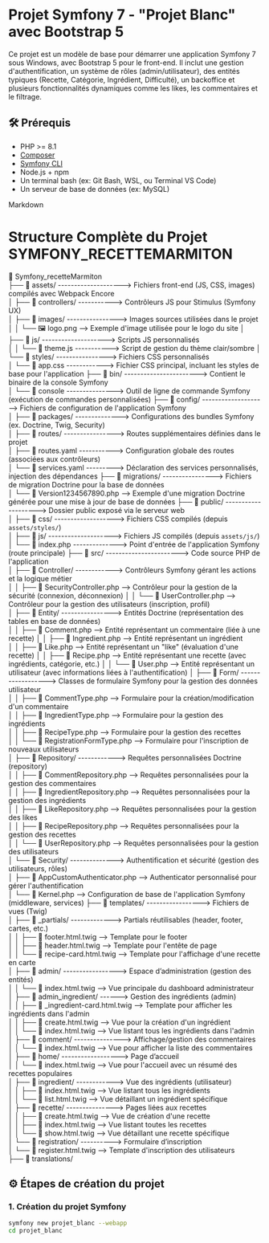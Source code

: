 # Projet Symfony 7 - "Projet Blanc" avec Bootstrap 5

Ce projet est un modèle de base pour démarrer une application Symfony 7 sous Windows, avec Bootstrap 5 pour le front-end. Il inclut une gestion d'authentification, un système de rôles (admin/utilisateur), des entités typiques (Recette, Catégorie, Ingrédient, Difficulté), un backoffice et plusieurs fonctionnalités dynamiques comme les likes, les commentaires et le filtrage.

## 🛠 Prérequis

- PHP >= 8.1
- [Composer](https://getcomposer.org/)
- [Symfony CLI](https://symfony.com/download)
- Node.js + npm
- Un terminal bash (ex: Git Bash, WSL, ou Terminal VS Code)
- Un serveur de base de données (ex: MySQL)


Markdown

# Structure Complète du Projet SYMFONY_RECETTEMARMITON

<!-- 📁 Symfony_recetteMarmiton  
├── 📂 assets/ ------------------ Fichiers front-end (JS, CSS, images) compilés avec Webpack Encore  
│   ├── 📂 controllers/ ----------- Contrôleurs JS pour Stimulus (Symfony UX)  
│   ├── 📂 images/ --------------- Images sources utilisées dans le projet  
│   ├── 📂 js/ -------------------- Scripts JS personnalisés  
│   └── 📂 styles/ ---------------- Fichiers CSS personnalisés  
├── 📂 bin/ ----------------------- Contient le binaire de la console Symfony  
├── 📂 config/ -------------------- Fichiers de configuration de l'application Symfony  
├── 📂 migrations/ ---------------- Fichiers de migration Doctrine  
├── 📂 public/ --------------------- Dossier public exposé via le serveur web  
├── 📂 src/ ------------------------ Code source PHP du projet  
│   ├── 📂 Controller/ ------------ Contrôleurs Symfony  
│   ├── 📂 Entity/ --------------- Entités Doctrine (représentation des tables)  
│   ├── 📂 Form/ ------------------ Classes de formulaire Symfony  
│   ├── 📂 Repository/ ------------ Requêtes personnalisées Doctrine  
│   └── 📂 Security/ -------------- Authentification et sécurité  
├── 📂 templates/ ------------------ Fichiers de vue (Twig)  
├── 📂 translations/ -------------- Fichiers de traduction (i18n)  
├── 📂 vendor/ -------------------- Dépendances installées par Composer  
├── 📜 .env ----------------------- Variables d’environnement  
└── 📜 composer.json --------------- Dépendances PHP et configuration Composer -->

📁 Symfony_recetteMarmiton  
├── 📂 assets/ --------------------> Fichiers front-end (JS, CSS, images) compilés avec Webpack Encore  
│   ├── 📂 controllers/ -----------> Contrôleurs JS pour Stimulus (Symfony UX)   
│   ├── 📂 images/ ----------------> Images sources utilisées dans le projet  
│   │   └── 🖼️ logo.png           --> Exemple d'image utilisée pour le logo du site
│   ├── 📂 js/ --------------------> Scripts JS personnalisés  
│   │   └── 📜 theme.js -----------> Script de gestion du thème clair/sombre
│   └── 📂 styles/ ----------------> Fichiers CSS personnalisés  
│       └── 🎨 app.css ------------> Fichier CSS principal, incluant les styles de base pour l'application
├── 📂 bin/ -----------------------> Contient le binaire de la console Symfony  
│   └── 📜 console ---------------> Outil de ligne de commande Symfony (exécution de commandes personnalisées)
├── 📂 config/ --------------------> Fichiers de configuration de l'application Symfony  
│   ├── 📂 packages/ --------------> Configurations des bundles Symfony (ex. Doctrine, Twig, Security)  
│   ├── 📂 routes/ ----------------> Routes supplémentaires définies dans le projet  
│   ├── 📜 routes.yaml -----------> Configuration globale des routes (associées aux contrôleurs)  
│   └── 📜 services.yaml ---------> Déclaration des services personnalisés, injection des dépendances
├── 📂 migrations/ ----------------> Fichiers de migration Doctrine pour la base de données  
│   └── 📜 Version1234567890.php --> Exemple d'une migration Doctrine générée pour une mise à jour de base de données
├── 📂 public/ --------------------> Dossier public exposé via le serveur web  
│   ├── 📂 css/ -------------------> Fichiers CSS compilés (depuis `assets/styles/`)  
│   ├── 📂 js/ --------------------> Fichiers JS compilés (depuis `assets/js/`)  
│   └── 📜 index.php --------------> Point d'entrée de l'application Symfony (route principale)
├── 📂 src/ -----------------------> Code source PHP de l'application  
│   ├── 📂 Controller/ ------------> Contrôleurs Symfony gérant les actions et la logique métier  
│   │   ├── 📜 SecurityController.php --> Contrôleur pour la gestion de la sécurité (connexion, déconnexion)
│   │   └── 📜 UserController.php --> Contrôleur pour la gestion des utilisateurs (inscription, profil)  
│   ├── 📂 Entity/ ----------------> Entités Doctrine (représentation des tables en base de données)  
│   │   ├── 📜 Comment.php        --> Entité représentant un commentaire (liée à une recette)
│   │   ├── 📜 Ingredient.php     --> Entité représentant un ingrédient  
│   │   ├── 📜 Like.php           --> Entité représentant un "like" (évaluation d'une recette)
│   │   ├── 📜 Recipe.php         --> Entité représentant une recette (avec ingrédients, catégorie, etc.)
│   │   └── 📜 User.php           --> Entité représentant un utilisateur (avec informations liées à l'authentification)
│   ├── 📂 Form/ ------------------> Classes de formulaire Symfony pour la gestion des données utilisateur  
│   │   ├── 📜 CommentType.php    --> Formulaire pour la création/modification d'un commentaire  
│   │   ├── 📜 IngredientType.php --> Formulaire pour la gestion des ingrédients  
│   │   ├── 📜 RecipeType.php     --> Formulaire pour la gestion des recettes  
│   │   └── 📜 RegistrationFormType.php --> Formulaire pour l'inscription de nouveaux utilisateurs  
│   ├── 📂 Repository/ ------------> Requêtes personnalisées Doctrine (repository)  
│   │   ├── 📜 CommentRepository.php --> Requêtes personnalisées pour la gestion des commentaires  
│   │   ├── 📜 IngredientRepository.php --> Requêtes personnalisées pour la gestion des ingrédients  
│   │   ├── 📜 LikeRepository.php --> Requêtes personnalisées pour la gestion des likes  
│   │   ├── 📜 RecipeRepository.php --> Requêtes personnalisées pour la gestion des recettes  
│   │   └── 📜 UserRepository.php --> Requêtes personnalisées pour la gestion des utilisateurs  
│   └── 📂 Security/ --------------> Authentification et sécurité (gestion des utilisateurs, rôles)  
│       ├── 📜 AppCustomAuthenticator.php --> Authenticator personnalisé pour gérer l'authentification  
│       └── 📜 Kernel.php         --> Configuration de base de l'application Symfony (middleware, services)
├── 📂 templates/ -----------------> Fichiers de vues (Twig)  
│   ├── 📂 _partials/ -------------> Partials réutilisables (header, footer, cartes, etc.)  
│   │   ├── 📜 footer.html.twig   --> Template pour le footer  
│   │   ├── 📜 header.html.twig   --> Template pour l'entête de page  
│   │   └── 📜 recipe-card.html.twig --> Template pour l'affichage d'une recette en carte  
│   ├── 📂 admin/ -----------------> Espace d’administration (gestion des entités)  
│   │   └── 📜 index.html.twig    --> Vue principale du dashboard administrateur  
│   ├── 📂 admin_ingredient/ ------> Gestion des ingrédients (admin)  
│   │   ├── 📜 _ingredient-card.html.twig --> Template pour afficher les ingrédients dans l'admin  
│   │   ├── 📜 create.html.twig   --> Vue pour la création d'un ingrédient  
│   │   └── 📜 index.html.twig    --> Vue listant tous les ingrédients dans l'admin  
│   ├── 📂 comment/ ---------------> Affichage/gestion des commentaires  
│   │   └── 📜 index.html.twig    --> Vue pour afficher la liste des commentaires  
│   ├── 📂 home/ ------------------> Page d’accueil  
│   │   └── 📜 index.html.twig    --> Vue pour l'accueil avec un résumé des recettes populaires  
│   ├── 📂 ingredient/ ------------> Vue des ingrédients (utilisateur)  
│   │   ├── 📜 index.html.twig    --> Vue listant tous les ingrédients  
│   │   └── 📜 list.html.twig     --> Vue détaillant un ingrédient spécifique  
│   ├── 📂 recette/ ---------------> Pages liées aux recettes  
│   │   ├── 📜 create.html.twig   --> Vue de création d'une recette  
│   │   ├── 📜 index.html.twig    --> Vue listant toutes les recettes  
│   │   └── 📜 show.html.twig     --> Vue détaillant une recette spécifique  
│   └── 📂 registration/ ----------> Formulaire d’inscription  
│       └── 📜 register.html.twig --> Template d'inscription des utilisateurs  
├── 📂 translations/


## ⚙️ Étapes de création du projet

### 1. Création du projet Symfony

```bash
symfony new projet_blanc --webapp
cd projet_blanc
